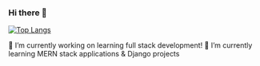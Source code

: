 ### Hi there 👋
[![Top Langs](https://github-readme-stats.vercel.app/api/top-langs/?username=xiesheaeix&layout=compact)](https://github.com/xiesheaeix/github-readme-stats)


🔭 I’m currently working on learning full stack development!
🌱 I’m currently learning MERN stack applications & Django projects
<!--
**xiesheaeix/xiesheaeix** is a ✨ _special_ ✨ repository because its `README.md` (this file) appears on your GitHub profile.

Here are some ideas to get you started:

- 👯 I’m looking to collaborate on ...
- 🤔 I’m looking for help with ...
- 💬 Ask me about ...
- 📫 How to reach me: ...
- 😄 Pronouns: ...
- ⚡ Fun fact: ...
-->
